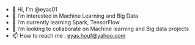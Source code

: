 - 👋 Hi, I’m @eyas01
- 👀 I’m interested in Machine Learning and Big Data
- 🌱 I’m currently learning Spark, TensorFlow
- 💞️ I’m looking to collaborate on Machine learning and Big data projects
- 📫 How to reach me : eyas.houf@yahoo.com

<!---
eyas01/eyas01 is a ✨ special ✨ repository because its `README.md` (this file) appears on your GitHub profile.
You can click the Preview link to take a look at your changes.
--->
